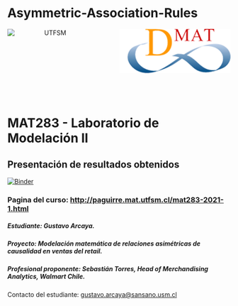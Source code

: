 # Asymmetric-Association-Rules
<header>
<img src="https://upload.wikimedia.org/wikipedia/commons/4/47/Logo_UTFSM.png" width=200 alt="UTFSM" align="left"/>
<img src="./images/dmat.png" alt="DMAT" align="right"/>
</header>
</br></br></br></br></br>

</br>
</br>

# MAT283 - Laboratorio de Modelación II

## Presentación de resultados obtenidos 


[![Binder](https://mybinder.org/badge_logo.svg)](https://mybinder.org/v2/gh/GustavoAnkelen/mat281_portfolio.git/master?urlpath=lab)

### Pagina del curso: http://paguirre.mat.utfsm.cl/mat283-2021-1.html
#####    Estudiante: Gustavo Arcaya.
#####   Proyecto: Modelación matemática de relaciones asimétricas de causalidad en ventas del retail.
#####    Profesional proponente: Sebastián Torres, Head of Merchandising Analytics, Walmart Chile.
Contacto del estudiante: gustavo.arcaya@sansano.usm.cl

